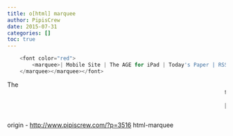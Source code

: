 ```yaml
---
title: o[html] marquee
author: PipisCrew
date: 2015-07-31
categories: []
toc: true
---
```


```js
	<font color="red">
		<marquee>| Mobile Site | The AGE for iPad | Today's Paper | RSS | Facebook | Twitter | Google + | Instagram | Pinterest | pipiscrew |<marquee>
	</marquee></marquee></font>
```

The <marquee> tag should be avoided because it has been deprecated. The CSS marquee style should be used instead. [http://www.html-5.com/css/css-styles/css-style-properties/marquee-style.html](http://www.html-5.com/css/css-styles/css-style-properties/marquee-style.html)

[http://www.html-5.com/changes/deprecated/marquee-tag.html](http://www.html-5.com/changes/deprecated/marquee-tag.html)</marquee>

origin - http://www.pipiscrew.com/?p=3516 html-marquee